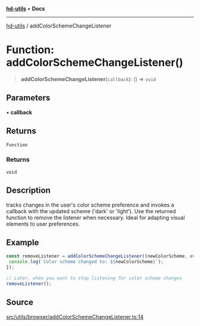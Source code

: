 [**hd-utils**](../README.md) • **Docs**

***

[hd-utils](../globals.md) / addColorSchemeChangeListener

# Function: addColorSchemeChangeListener()

> **addColorSchemeChangeListener**(`callback`): () => `void`

## Parameters

• **callback**

## Returns

`Function`

### Returns

`void`

## Description

tracks changes in the user's color scheme preference and invokes a callback with the updated scheme ('dark' or 'light'). Use the returned function to remove the listener when necessary. Ideal for adapting visual elements to user preferences.

## Example

```ts
const removeListener = addColorSchemeChangeListener((newColorScheme, event) => {
 console.log(`Color scheme changed to: ${newColorScheme}`);
});

// Later, when you want to stop listening for color scheme changes
removeListener();
```

## Source

[src/utils/browser/addColorSchemeChangeListener.ts:14](https://github.com/AhmadHddad/h-utils/blob/5c76ff5de068cee019fc632d9da2e395721bb48f/src/utils/browser/addColorSchemeChangeListener.ts#L14)
